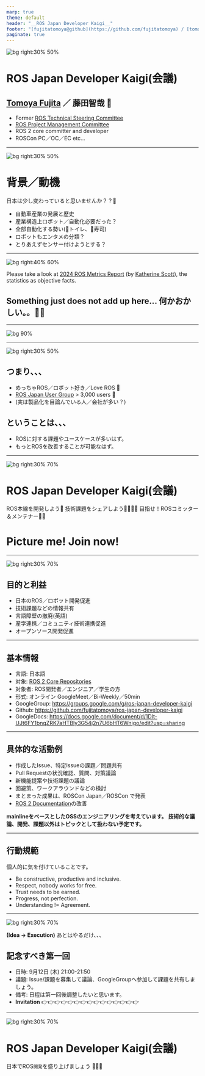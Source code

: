 ```yaml
---
marp: true
theme: default
header: "__ROS Japan Developer Kaigi__"
footer: "[fujitatomoya@github](https://github.com/fujitatomoya) / [tomoyafujita@linkedin](https://www.linkedin.com/in/tomoya-fujita-5bb656b6/)"
paginate: true
---
```


![bg right:30% 50%](./images/fujitatomoya-github.com.png)

# ROS Japan Developer Kaigi(会議)

## [Tomoya Fujita](https://github.com/fujitatomoya) ／ 藤田智哉 👋

- Former [ROS Technical Steering Committee](https://docs.ros.org/en/foxy/The-ROS2-Project/Governance/ROS2-TSC-Charter.html)
- [ROS Project Management Committee](https://docs.ros.org/en/rolling/The-ROS2-Project/Governance.html#current-ros-pmc-constituents)
- ROS 2 core committer and developer
- ROSCon PC／OC／EC etc...

<!---
Comment here
--->

---

![bg right:30% 50%](./images/ros_japan_user_group_logo.png)

# 背景／動機

日本は少し変わっていると思いませんか？？🤔

- 自動車産業の発展と歴史
- 産業構造上ロボット／自動化必要だった？
- 全部自動化する勢い(🚽トイレ、🍣寿司)
- ロボットもエンタメの分類？
- とりあえずセンサー付けようとする？

<!---
Comment here
--->

---

![bg right:40% 60%](./images/2024_ros_metrics_report.png)

Please take a look at [2024 ROS Metrics Report](https://cdck-file-uploads-us1.s3.dualstack.us-west-2.amazonaws.com/flex022/uploads/ros/original/3X/3/7/37c752346eb33f4f5ebde0c513b949b15adae453.pdf) (by [Katherine Scott](https://www.linkedin.com/in/katherineascott)), the statistics as objective facts.

## Something just does not add up here... 何かおかしい。。💭💭

<!---
Comment here
--->

---

![bg 90%](./images/ros_wiki_traffic_volume.png)

<!---
Comment here
--->

---

![bg right:30% 50%](./images/ros_japan_user_group_logo.png)

## つまり、、、

- めっちゃROS／ロボット好き／Love ROS 💙
- [ROS Japan User Group](https://rosjp.connpass.com/) > 3,000 users 👥
- (実は製品化を目論んでいる人／会社が多い？)

## ということは、、、

- ROSに対する課題やユースケースが多いはず。
- もっとROSを改善することが可能なはず。

<!---
Comment here
--->

---

![bg right:30% 70%](./images/ros_japan_developer_kaigi_googlegroup.png)

# ROS Japan Developer Kaigi(会議)

ROS本線を開発しよう🤖
技術課題をシェアしよう🧑‍💻👩‍💻
目指せ！ROSコミッター＆メンテナー🚀🚀

# Picture me! Join now!

<!---
Comment here
--->

---

![bg right:30% 70%](./images/ros_japan_developer_kaigi_github.png)

## 目的と利益

- 日本のROS／ロボット開発促進
- 技術課題などの情報共有
- 言語障壁の撤廃(英語)  
- 産学連携／コミュニティ技術連携促進  
- オープンソース開発促進

<!---
Comment here
--->

---

## 基本情報

- 言語: 日本語
- 対象: [ROS 2 Core Repositories](https://github.com/ros2/ros2)
- 対象者: ROS開発者／エンジニア／学生の方
- 形式: オンライン GoogleMeet／Bi-Weekly／50min
- GoogleGroup: https://groups.google.com/g/ros-japan-developer-kaigi
- Github: https://github.com/fujitatomoya/ros-japan-developer-kaigi
- GoogleDocs: https://docs.google.com/document/d/1Dlt-UJt6FY1bnqZRK7aHTBly3G54j2n7U6bHT6Wnigo/edit?usp=sharing

<!---
Currently google group and github repository is under my personal account.
This is expected to be a temporary repository, whenever it is ready, i would love to donate everything to the organization.
--->

---

## 具体的な活動例

- 作成したIssue、特定Issueの課題／問題共有
- Pull Requestの状況確認、質問、対策議論
- 新機能提案や技術課題の議論
- 回避策、ワークアラウンドなどの検討
- まとまった成果は、ROSCon Japan／ROSCon で発表
- [ROS 2 Documentation](https://github.com/ros2/ros2_documentation)の改善

**mainlineをベースとしたOSSのエンジニアリングを考えています。**
**技術的な議論、開発、課題以外はトピックとして扱わない予定です。**

<!---
Comment here
--->

---

## 行動規範

個人的に気を付けていることです。

- Be constructive, productive and inclusive.
- Respect, nobody works for free.
- Trust needs to be earned.
- Progress, not perfection.
- Understanding != Agreement.

<!---
Comment here
--->

---

![bg right:30% 70%](./images/invitation_1st_meeting.png)

**(Idea -> Execution)** あとはやるだけ、、、

## 記念すべき第一回

- 日時: 9月12日 (木) 21:00-21:50
- 議題: Issue/課題を募集して議論、GoogleGroupへ参加して課題を共有しましょう。
- 備考: 日程は第一回後調整したいと思います。
- **Invitation** 👉👉👉👉👉👉👉👉👉👉👉👉👉👉👉

<!---
Comment here
--->

---

![bg right:30% 70%](./images/ros_japan_developer_kaigi_googlegroup.png)

# ROS Japan Developer Kaigi(会議)

日本でROS`開発`を盛り上げましょう 🥊🥊🥊

<!---
Comment here
--->
